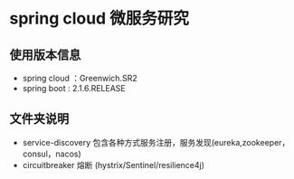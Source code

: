 # spring cloud 微服务研究
## 使用版本信息
- spring cloud ：Greenwich.SR2
- spring boot : 2.1.6.RELEASE

## 文件夹说明
- service-discovery 包含各种方式服务注册，服务发现(eureka,zookeeper，consul，nacos)
- circuitbreaker 熔断 (hystrix/Sentinel/resilience4j)